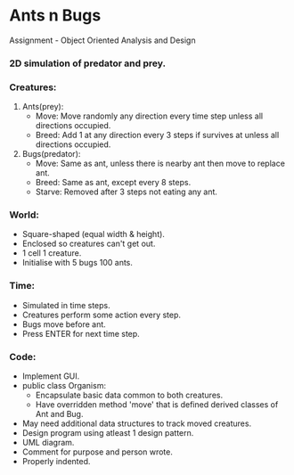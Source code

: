 # Ants n Bugs

Assignment - Object Oriented Analysis and Design

### 2D simulation of predator and prey.

### Creatures:

1. Ants(prey):
   - Move: Move randomly any direction every time step unless all directions occupied.
   - Breed: Add 1 at any direction every 3 steps if survives at unless all directions occupied.
2. Bugs(predator):
   - Move: Same as ant, unless there is nearby ant then move to replace ant.
   - Breed: Same as ant, except every 8 steps.
   - Starve: Removed after 3 steps not eating any ant.

### World:

- Square-shaped (equal width & height).
- Enclosed so creatures can't get out.
- 1 cell 1 creature.
- Initialise with 5 bugs 100 ants.

### Time:

- Simulated in time steps.
- Creatures perform some action every step.
- Bugs move before ant.
- Press ENTER for next time step.

### Code:

- Implement GUI.
- public class Organism:
  - Encapsulate basic data common to both creatures.
  - Have overridden method 'move' that is defined derived classes of Ant and Bug.
- May need additional data structures to track moved creatures.
- Design program using atleast 1 design pattern.
- UML diagram.
- Comment for purpose and person wrote.
- Properly indented.
